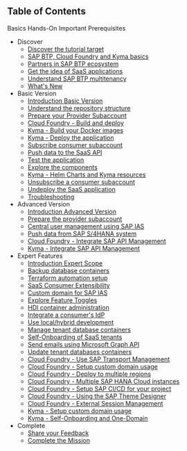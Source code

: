 ## Table of Contents

Basics
Hands-On
Important
Prerequisites

<!-- disco-toc-start -->
- Discover
    - [Discover the tutorial target](https://github.com/SAP-samples/btp-cap-multitenant-saas/blob/main/docu/1-discover/1-discover-tutorial-target/README.md)<!-- dc-card: {"label":  ["Basics"]} dc-card -->
    - [SAP BTP, Cloud Foundry and Kyma basics](https://github.com/SAP-samples/btp-cap-multitenant-saas/blob/main/docu/1-discover/2-learn-basics-btp-cf-kyma/README.md)<!-- dc-card: {"label":  ["Basics"]} dc-card -->
    - [Partners in SAP BTP ecosystem](https://github.com/SAP-samples/btp-cap-multitenant-saas/blob/main/docu/1-discover/3-partners-sap-btp-ecosystem/README.md)<!-- dc-card: {"label":  ["Basics"]} dc-card -->
    - [Get the idea of SaaS applications](https://github.com/SAP-samples/btp-cap-multitenant-saas/blob/main/docu/1-discover/4-get-idea-saas-applications/README.md)<!-- dc-card: {"label":  ["Basics"]} dc-card -->
    - [Understand SAP BTP multitenancy](https://github.com/SAP-samples/btp-cap-multitenant-saas/blob/main/docu/1-discover/5-understand-btp-multitenancy/README.md)<!-- dc-card: {"label":  ["Basics"]} dc-card -->
    - [What's New](https://github.com/SAP-samples/btp-cap-multitenant-saas/blob/main/docu/1-discover/6-whats-new/README.md)<!-- dc-card: {"label":  ["Important"]} dc-card -->
- Basic Version
    - [Introduction Basic Version](https://github.com/SAP-samples/btp-cap-multitenant-saas/blob/main/docu/2-basic/0-introduction-basic-version/README.md)<!-- dc-card: {"label":  ["Basics"]} dc-card -->
    - [Understand the repository structure](https://github.com/SAP-samples/btp-cap-multitenant-saas/blob/main/docu/2-basic/1-understand-repo-structure/README.md)<!-- dc-card: {"label":  ["Basics"]} dc-card -->
    - [Prepare your Provider Subaccount](https://github.com/SAP-samples/btp-cap-multitenant-saas/blob/main/docu/2-basic/2-prepare-provider-subaccount/README.md)<!-- dc-card: {"label":  ["Prerequisites"]} dc-card -->
    - [Cloud Foundry - Build and deploy](https://github.com/SAP-samples/btp-cap-multitenant-saas/blob/main/docu/2-basic/3-cf-build-deploy-application/README.md)<!-- dc-card: {"label":  ["Hands-On","Cloud Foundry"]} dc-card -->
    - [Kyma - Build your Docker images](https://github.com/SAP-samples/btp-cap-multitenant-saas/blob/main/docu/2-basic/3-kyma-build-docker-images/README.md)<!-- dc-card: {"label":  ["Hands-On","Kyma"]} dc-card -->
    - [Kyma - Deploy the application](https://github.com/SAP-samples/btp-cap-multitenant-saas/blob/main/docu/2-basic/3-kyma-deploy-application/README.md)<!-- dc-card: {"label":  ["Hands-On","Kyma"]} dc-card -->
    - [Subscribe consumer subaccount](https://github.com/SAP-samples/btp-cap-multitenant-saas/blob/main/docu/2-basic/4-subscribe-consumer-subaccount/README.md)<!-- dc-card: {"label":  ["Hands-On"]} dc-card -->
    - [Push data to the SaaS API](https://github.com/SAP-samples/btp-cap-multitenant-saas/blob/main/docu/2-basic/5-push-data-to-saas-api/README.md)<!-- dc-card: {"label":  ["Hands-On"]} dc-card -->
    - [Test the application](https://github.com/SAP-samples/btp-cap-multitenant-saas/blob/main/docu/2-basic/6-test-the-application/README.md)<!-- dc-card: {"label":  ["Hands-On"]} dc-card -->
    - [Explore the components](https://github.com/SAP-samples/btp-cap-multitenant-saas/blob/main/docu/2-basic/7-explore-the-components/README.md)<!-- dc-card: {"label":  ["Basics"]} dc-card -->
    - [Kyma - Helm Charts and Kyma resources](https://github.com/SAP-samples/btp-cap-multitenant-saas/blob/main/docu/2-basic/7-kyma-resources-helm/README.md)<!-- dc-card: {"label":  ["Basics"]} dc-card -->
    - [Unsubscribe a consumer subaccount](https://github.com/SAP-samples/btp-cap-multitenant-saas/blob/main/docu/2-basic/8-unsubscribe-consumer-subaccount/README.md)<!-- dc-card: {"label":  ["Hands-On"]} dc-card -->
    - [Undeploy the SaaS application](https://github.com/SAP-samples/btp-cap-multitenant-saas/blob/main/docu/2-basic/9-undeploy-saas-application/README.md)<!-- dc-card: {"label":  ["Hands-On"]} dc-card -->
    - [Troubleshooting](https://github.com/SAP-samples/btp-cap-multitenant-saas/blob/main/docu/2-basic/10-troubleshooting/README.md)<!-- dc-card: {"label":  ["Important"]} dc-card -->
- Advanced Version
    - [Introduction Advanced Version](https://github.com/SAP-samples/btp-cap-multitenant-saas/blob/main/docu/3-advanced/0-introduction-advanced-version/README.md)<!-- dc-card: {"label":  ["Basics"]} dc-card -->
    - [Prepare the provider subaccount](https://github.com/SAP-samples/btp-cap-multitenant-saas/blob/main/docu/3-advanced/1-prepare-provider-subaccount/README.md)<!-- dc-card: {"label":  ["Prerequisites"]} dc-card -->
    - [Central user management using SAP IAS](https://github.com/SAP-samples/btp-cap-multitenant-saas/blob/main/docu/3-advanced/2-central-user-management-ias/README.md)<!-- dc-card: {"label":  ["Hands-On"]} dc-card -->
    - [Push data from SAP S/4HANA system](https://github.com/SAP-samples/btp-cap-multitenant-saas/blob/main/docu/3-advanced/3-push-data-s4hana-system/README.md)<!-- dc-card: {"label":  ["Hands-On"]} dc-card -->
    - [Cloud Foundry - Integrate SAP API Management](https://github.com/SAP-samples/btp-cap-multitenant-saas/blob/main/docu/3-advanced/4-cf-integrate-api-management/README.md)<!-- dc-card: {"label":  ["Hands-On","Cloud Foundry"]} dc-card -->
    - [Kyma - Integrate SAP API Management](https://github.com/SAP-samples/btp-cap-multitenant-saas/blob/main/docu/3-advanced/4-kyma-integrate-api-management/README.md)<!-- dc-card: {"label":  ["Hands-On","Kyma"]} dc-card -->
- Expert Features
    - [Introduction Expert Scope](https://github.com/SAP-samples/btp-cap-multitenant-saas/blob/main/docu/4-expert/0-introduction-expert-features/README.md)<!-- dc-card: {"label":  ["Basics"]} dc-card -->
    - [Backup database containers](https://github.com/SAP-samples/btp-cap-multitenant-saas/blob/main/docu/4-expert/backup-database-containers/README.md)<!-- dc-card: {"label":  ["Hands-On"]} dc-card -->
    - [Terraform automation setup](https://github.com/SAP-samples/btp-cap-multitenant-saas/blob/main/docu/4-expert/btp-terraform-setup/README.md)<!-- dc-card: {"label":  ["Hands-On"]} dc-card -->
    - [SaaS Consumer Extensibility](https://github.com/SAP-samples/btp-cap-multitenant-saas/blob/main/docu/4-expert/consumer-extensibility/README.md)<!-- dc-card: {"label":  ["Hands-On"]} dc-card -->
    - [Custom domain for SAP IAS](https://github.com/SAP-samples/btp-cap-multitenant-saas/blob/main/docu/4-expert/custom-domain-for-ias/README.md)<!-- dc-card: {"label":  ["Hands-On"]} dc-card -->
    - [Explore Feature Toggles](https://github.com/SAP-samples/btp-cap-multitenant-saas/blob/main/docu/4-expert/feature-toggles/README.md)<!-- dc-card: {"label":  ["Hands-On"]} dc-card -->
    - [HDI container administration](https://github.com/SAP-samples/btp-cap-multitenant-saas/blob/main/docu/4-expert/hdi-container-administration/README.md)<!-- dc-card: {"label":  ["Hands-On"]} dc-card -->
    - [Integrate a consumer's IdP](https://github.com/SAP-samples/btp-cap-multitenant-saas/blob/main/docu/4-expert/integrate-consumers-idp/README.md)<!-- dc-card: {"label":  ["Basics"]} dc-card -->
    - [Use local/hybrid development](https://github.com/SAP-samples/btp-cap-multitenant-saas/blob/main/docu/4-expert/local-hybrid-development/README.md)<!-- dc-card: {"label":  ["Hands-On"]} dc-card -->
    - [Manage tenant database containers](https://github.com/SAP-samples/btp-cap-multitenant-saas/blob/main/docu/4-expert/manage-tenant-containers/README.md)<!-- dc-card: {"label":  ["Hands-On"]} dc-card -->
    - [Self-Onboarding of SaaS tenants](https://github.com/SAP-samples/btp-cap-multitenant-saas/blob/main/docu/4-expert/saas-self-onboarding/README.md)<!-- dc-card: {"label":  ["Hands-On"]} dc-card -->
    - [Send emails using Microsoft Graph API](https://github.com/SAP-samples/btp-cap-multitenant-saas/blob/main/docu/4-expert/send-emails-graph-api/README.md)<!-- dc-card: {"label":  ["Hands-On"]} dc-card -->
    - [Update tenant databases containers](https://github.com/SAP-samples/btp-cap-multitenant-saas/blob/main/docu/4-expert/update-tenant-containers/README.md)<!-- dc-card: {"label":  ["Hands-On"]} dc-card -->
    - [Cloud Foundry - Use SAP Transport Management](https://github.com/SAP-samples/btp-cap-multitenant-saas/blob/main/docu/4-expert/-CloudFoundry-/configure-transport-management/README.md)<!-- dc-card: {"label":  ["Hands-On","Cloud Foundry"]} dc-card -->
    - [Cloud Foundry - Setup custom domain usage](https://github.com/SAP-samples/btp-cap-multitenant-saas/blob/main/docu/4-expert/-CloudFoundry-/custom-domain-usage/README.md)<!-- dc-card: {"label":  ["Hands-On","Cloud Foundry"]} dc-card -->
    - [Cloud Foundry - Deploy to multiple regions](https://github.com/SAP-samples/btp-cap-multitenant-saas/blob/main/docu/4-expert/-CloudFoundry-/deploy-multiple-regions/README.md)<!-- dc-card: {"label":  ["Basics","Cloud Foundry"]} dc-card -->
    - [Cloud Foundry - Multiple SAP HANA Cloud instances](https://github.com/SAP-samples/btp-cap-multitenant-saas/blob/main/docu/4-expert/-CloudFoundry-/multiple-hana-cloud/README.md)<!-- dc-card: {"label":  ["Basics","Cloud Foundry"]} dc-card -->
    - [Cloud Foundry - Setup SAP CI/CD for your project](https://github.com/SAP-samples/btp-cap-multitenant-saas/blob/main/docu/4-expert/-CloudFoundry-/setup-cicd-for-project/README.md)<!-- dc-card: {"label":  ["Hands-On","Cloud Foundry"]} dc-card -->
    - [Cloud Foundry - Using the SAP Theme Designer](https://github.com/SAP-samples/btp-cap-multitenant-saas/blob/main/docu/4-expert/-CloudFoundry-/using-sap-theme-designer/README.md)<!-- dc-card: {"label":  ["Hands-On","Cloud Foundry"]} dc-card -->
    - [Cloud Foundry - External Session Management](https://github.com/SAP-samples/btp-cap-multitenant-saas/blob/main/docu/4-expert/-CloudFoundry-/approuter-external-session-management/README.md)<!-- dc-card: {"label":  ["Hands-On","Cloud Foundry"]} dc-card -->
    - [Kyma - Setup custom domain usage](https://github.com/SAP-samples/btp-cap-multitenant-saas/blob/main/docu/4-expert/-Kyma-/custom-domain-usage/README.md)<!-- dc-card: {"label":  ["Hands-On","Kyma"]} dc-card -->
    - [Kyma - Self-Onboarding and One-Domain](https://github.com/SAP-samples/btp-cap-multitenant-saas/blob/main/docu/4-expert/-Kyma-/saas-self-onboarding/README.md)<!-- dc-card: {"label":  ["Hands-On","Kyma"]} dc-card -->
- Complete 
    - [Share your Feedback](https://github.com/SAP-samples/btp-cap-multitenant-saas/blob/main/docu/5-complete/share-feedback/README.md)
    - [Complete the Mission](https://github.com/SAP-samples/btp-cap-multitenant-saas/blob/main/docu/5-complete/complete-mission/README.md)
<!-- disco-toc-end -->